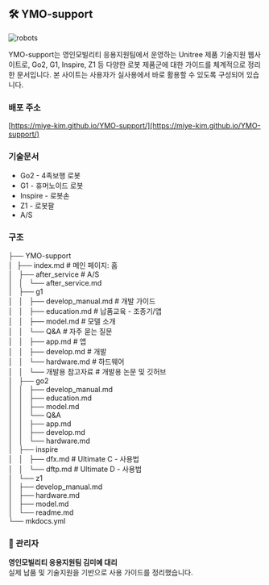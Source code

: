 ## 🛠️ YMO-support

![robots](https://encrypted-tbn0.gstatic.com/images?q=tbn:ANd9GcQF0bZxs66vE1usLi6J-ihLPxUgm_ac71EreA&s)

YMO-support는 영인모빌리티 응용지원팀에서 운영하는 Unitree 제품 기술지원 웹사이트로, Go2, G1, Inspire, Z1 등 다양한 로봇 제품군에 대한 가이드를 체계적으로 정리한 문서입니다. 본 사이트는 사용자가 실사용에서 바로 활용할 수 있도록 구성되어 있습니다.   

###  배포 주소
[https://miye-kim.github.io/YMO-support/](https://miye-kim.github.io/YMO-support/)

### 기술문서 

- Go2 - 4족보행 로봇
- G1 - 휴머노이드 로봇
- Inspire - 로봇손
- Z1 - 로봇팔
- A/S

### 구조

├── YMO-support  
│   ├── index.md # 메인 페이지: 홈  
│   ├── after_service # A/S  
│   │   └── after_service.md  
│   ├── g1  
│   │   ├── develop_manual.md # 개발 가이드  
│   │   ├── education.md # 납품교육 - 조종기/앱  
│   │   ├── model.md # 모델 소개  
│   │   └── Q&A # 자주 묻는 질문  
│   │       ├── app.md # 앱  
│   │       ├── develop.md # 개발  
│   │       └── hardware.md # 하드웨어  
│   │   └── 개발용 참고자료 # 개발용 논문 및 깃허브     
│   ├── go2  
│   │   ├── develop_manual.md  
│   │   ├── education.md  
│   │   ├── model.md  
│   │   └── Q&A  
│   │       ├── app.md  
│   │       ├── develop.md  
│   │       └── hardware.md  
│   ├── inspire  
│   │   ├── dfx.md # Ultimate C - 사용법  
│   │   └── dftp.md # Ultimate D - 사용법   
│   └── z1  
│       ├── develop_manual.md  
│       ├── hardware.md  
│       ├── model.md  
│       └── readme.md  
└── mkdocs.yml  

### 🙋 관리자
**영인모빌리티 응용지원팀 김미예 대리**  
실제 납품 및 기술지원을 기반으로 사용 가이드를 정리했습니다.
